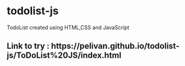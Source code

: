# todolist-js
TodoList created using HTML,CSS and JavaScript


<h2>Link to try : https://pelivan.github.io/todolist-js/ToDoList%20JS/index.html </h2>
